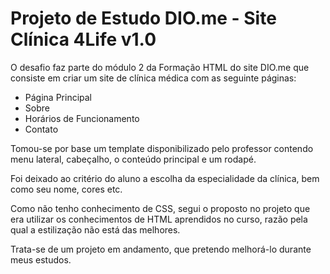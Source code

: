 <h1>Projeto de Estudo DIO.me - Site Clínica 4Life v1.0</h1>
<p>O desafio faz parte do módulo 2 da Formação HTML do site DIO.me que consiste em criar um site de clínica médica com as seguinte páginas:</p>
<ul>
  <li>Página Principal</li>
  <li>Sobre</li>
  <li>Horários de Funcionamento</li>
  <li>Contato</li>  
</ul>

Tomou-se por base um template disponibilizado pelo professor contendo menu lateral, cabeçalho, o conteúdo principal e um rodapé.

Foi deixado ao critério do aluno a escolha da especialidade da clínica, bem como seu nome, cores etc.

Como não tenho conhecimento de CSS, segui o proposto no projeto que era utilizar os conhecimentos de HTML aprendidos no curso, razão pela qual a estilização não está das melhores.

Trata-se de um projeto em andamento, que pretendo melhorá-lo durante meus estudos.
